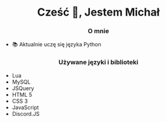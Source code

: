 <h1 align="center">Cześć 👋, Jestem Michał</h1>
<h3 align="center">O mnie</h3>

- 📚 Aktualnie uczę się języka Python

<h3 align="center">Używane języki i biblioteki</h3>

- Lua
- MySQL
- JSQuery
- HTML 5
- CSS 3
- JavaScript
- Discord.JS
